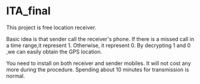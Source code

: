 # ITA_final
This project is free location receiver.

Basic idea is that sender call the receiver's phone.
If there is a missed call in a time range,it represent 1.
Otherwise, it represent 0.
By decrypting 1 and 0 ,we can easily obtain the GPS location.

You need to install on both receiver and sender mobiles.
It will not cost any more during the procedure.
Spending about 10 minutes for transmission is normal.
